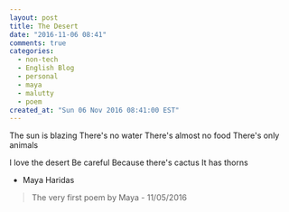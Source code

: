 ```yaml
---
layout: post
title: The Desert
date: "2016-11-06 08:41"
comments: true
categories:
  - non-tech
  - English Blog
  - personal
  - maya
  - malutty
  - poem
created_at: "Sun 06 Nov 2016 08:41:00 EST"
---
```

The sun is blazing
There's no water
There's almost no food
There's only animals

I love the desert
Be careful
Because there's cactus
It has thorns

- Maya Haridas

> The very first poem by Maya - 11/05/2016
